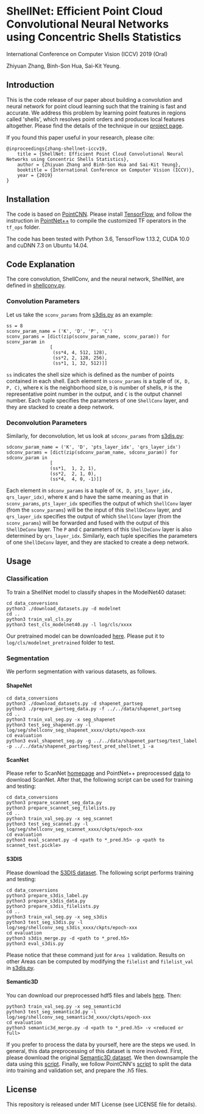 # ShellNet: Efficient Point Cloud Convolutional Neural Networks using Concentric Shells Statistics

International Conference on Computer Vision (ICCV) 2019 (Oral)

Zhiyuan Zhang, Binh-Son Hua, Sai-Kit Yeung.

## Introduction
This is the code release of our paper about building a convolution and neural network for point cloud learning such that the training is fast and accurate. We address this problem by learning point features in regions called 'shells', which resolves point orders and produces local features altogether. Please find the details of the technique in our [project page](https://hkust-vgd.github.io/shellnet/).

If you found this paper useful in your research, please cite:
```
@inproceedings{zhang-shellnet-iccv19,
    title = {ShellNet: Efficient Point Cloud Convolutional Neural Networks using Concentric Shells Statistics},
    author = {Zhiyuan Zhang and Binh-Son Hua and Sai-Kit Yeung},
    booktitle = {International Conference on Computer Vision (ICCV)},
    year = {2019}
}
```

## Installation
The code is based on [PointCNN](https://github.com/yangyanli/PointCNN). Please install [TensorFlow](https://www.tensorflow.org/install/), and follow the instruction in [PointNet++](https://github.com/charlesq34/pointnet2) to compile the customized TF operators in the `tf_ops` folder.  

The code has been tested with Python 3.6, TensorFlow 1.13.2, CUDA 10.0 and cuDNN 7.3 on Ubuntu 14.04.

## Code Explanation
The core convolution, ShellConv, and the neural network, ShellNet, are defined in [shellconv.py](shellconv.py).

### Convolution Parameters
Let us take the `sconv_params` from [s3dis.py](setting/seg_s3dis.py) as an example:
```
ss = 8 
sconv_param_name = ('K', 'D', 'P', 'C')
sconv_params = [dict(zip(sconv_param_name, sconv_param)) for sconv_param in
                [
                 (ss*4, 4, 512, 128),
                 (ss*2, 2, 128, 256),
                 (ss*1, 1, 32, 512)]]
```
`ss` indicates the shell size which is defined as the number of points contained in each shell. Each element in `sconv_params` is a tuple of `(K, D, P, C)`, where `K` is the neighborhood size, `D` is number of shells, `P` is the representative point number in the output, and `C` is the output channel number.  Each tuple specifies the parameters of one `ShellConv` layer, and they are stacked to create a deep network.

### Deconvolution Parameters
Similarly, for deconvolution, let us look at `sdconv_params` from [s3dis.py](setting/seg_s3dis.py):
```
sdconv_param_name = ('K', 'D', 'pts_layer_idx', 'qrs_layer_idx')
sdconv_params = [dict(zip(sdconv_param_name, sdconv_param)) for sdconv_param in
                [
                (ss*1,  1, 2, 1),
                (ss*2,  2, 1, 0),
                (ss*4,  4, 0, -1)]]
```
Each element in `sdconv_params` is a tuple of `(K, D, pts_layer_idx, qrs_layer_idx)`, where `K` and `D` have the same meaning as that in `sconv_params`, `pts_layer_idx` specifies the output of which `ShellConv` layer (from the `sconv_params`) will be the input of this `ShellDeConv` layer, and `qrs_layer_idx` specifies the output of which `ShellConv` layer (from the `sconv_params`) will be forwarded and fused with the output of this `ShellDeConv` layer. The `P` and `C` parameters of this `ShellDeConv` layer is also determined by `qrs_layer_idx`. Similarly, each tuple specifies the parameters of one `ShellDeConv` layer, and they are stacked to create a deep network.



## Usage
### Classification

To train a ShellNet model to classify shapes in the ModelNet40 dataset:
```
cd data_conversions
python3 ./download_datasets.py -d modelnet
cd ..
python3 train_val_cls.py
python3 test_cls_modelnet40.py -l log/cls/xxxx
```
Our pretrained model can be downloaded [here](https://gohkust-my.sharepoint.com/:u:/g/personal/saikit_ust_hk/EQsJFdSR6YJMsco8Dqss_3kBgTKD8rWfHQcZt7yR9rigTQ?e=3Bj4mK). Please put it to `log/cls/modelnet_pretrained` folder to test.


### Segmentation
We perform segmentation with various datasets, as follows.

#### ShapeNet
```
cd data_conversions
python3 ./download_datasets.py -d shapenet_partseg
python3 ./prepare_partseg_data.py -f ../../data/shapenet_partseg
cd ..
python3 train_val_seg.py -x seg_shapenet
python3 test_seg_shapenet.py -l log/seg/shellconv_seg_shapenet_xxxx/ckpts/epoch-xxx
cd evaluation
python3 eval_shapenet_seg.py -g ../../data/shapenet_partseg/test_label -p ../../data/shapenet_partseg/test_pred_shellnet_1 -a
```

#### ScanNet
Please refer to ScanNet [homepage](http://www.scan-net.org) and PointNet++ preprocessed [data](https://github.com/charlesq34/pointnet2/tree/master/scannet) to download ScanNet. After that, the following script can be used for training and testing:
```
cd data_conversions
python3 prepare_scannet_seg_data.py
python3 prepare_scannet_seg_filelists.py
cd ..
python3 train_val_seg.py -x seg_scannet
python3 test_seg_scannet.py -l log/seg/shellconv_seg_scannet_xxxx/ckpts/epoch-xxx
cd evaluation
python3 eval_scannet.py -d <path to *_pred.h5> -p <path to scannet_test.pickle>
```

#### S3DIS
Please download the [S3DIS dataset](http://buildingparser.stanford.edu/dataset.html#Download). The following script performs training and testing:
```
cd data_conversions
python3 prepare_s3dis_label.py
python3 prepare_s3dis_data.py
python3 prepare_s3dis_filelists.py
cd ..
python3 train_val_seg.py -x seg_s3dis
python3 test_seg_s3dis.py -l log/seg/shellconv_seg_s3dis_xxxx/ckpts/epoch-xxx
cd evaluation
python3 s3dis_merge.py -d <path to *_pred.h5>
python3 eval_s3dis.py
```
Please notice that these command just for `Area 1` validation. Results on other Areas can be computed by modifying the `filelist` and `filelist_val` in [s3dis.py](setting/seg_s3dis.py).

#### Semantic3D
You can download our preprocessed hdf5 files and labels [here](https://gohkust-my.sharepoint.com/:u:/g/personal/saikit_ust_hk/Ea_S7Yb-n7JLp1wK5xFihfYBI6vAzHWaA548ytu5k84kdQ?e=YXRcaK). Then:
```
python3 train_val_seg.py -x seg_semantic3d
python3 test_seg_semantic3d.py -l log/seg/shellconv_seg_semantic3d_xxxx/ckpts/epoch-xxx
cd evaluation
python3 semantic3d_merge.py -d <path to *_pred.h5> -v <reduced or full>
```

If you prefer to process the data by yourself, here are the steps we used. In general, this data preprocessing of this dataset is more involved. First, please download the original [Semantic3D dataset](http://www.semantic3d.net/view_dbase.php). We then downsample the data using this [script](https://github.com/intel-isl/Open3D-PointNet2-Semantic3D). Finally, we follow PointCNN's [script](https://github.com/yangyanli/PointCNN/tree/master/data_conversions) to split the data into training and validation set, and prepare the .h5 files. 
## License
This repository is released under MIT License (see LICENSE file for details).